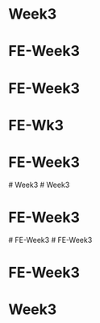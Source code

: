 # Week3
# FE-Week3
# FE-Week3
# FE-Wk3
# FE-Week3
#   W e e k 3  
 # Week3
# FE-Week3
#   F E - W e e k 3  
 # FE-Week3
# FE-Week3
# Week3
